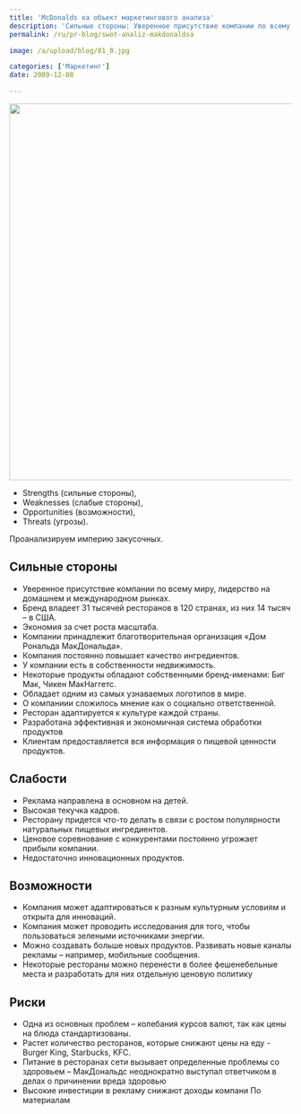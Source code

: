 ```yaml
---
title: 'McDonalds ка объект маркетингового анализа'
description: 'Сильные стороны: Уверенное присутствие компании по всему миру, лидерство на домашнем и международном рынках. Бренд владеет 31 тысячей ресторанов в 120 странах, из них 14 тысяч – в США.Экономия за счет роста масштаба.'
permalink: /ru/pr-blog/swot-analiz-makdonaldsa

image: /a/upload/blog/01_0.jpg

categories: ['Маркетинг']
date: 2009-12-08

---
```


<img src="{{ site.assets }}/upload/blog/01_0.jpg" width="1008" height="672" alt="">

<ul>

  <li>Strengths (сильные стороны),</li>

  <li>Weaknesses (слабые стороны),</li>

  <li>Opportunities (возможности),</li>

  <li>Threats (угрозы).</li>
</ul>
<p>Проанализируем империю закусочных.</p>
<h2>Сильные стороны</h2>

<ul>

  <li>Уверенное присутствие компании по всему миру, лидерство на домашнем и международном рынках.</li>

  <li>Бренд владеет 31 тысячей ресторанов в 120 странах, из них 14 тысяч – в США.</li>

  <li>Экономия за счет роста масштаба.</li>

  <li>Компании принадлежит благотворительная организация «Дом Рональда МакДональда».</li>

  <li>Компания постоянно повышает качество ингредиентов.</li>

  <li>У компании есть в собственности недвижимость.</li>

  <li>Некоторые продукты обладают собственными бренд-именами: Биг Мак, Чикен МакНаггетс.</li>

  <li>Обладает одним из самых узнаваемых логотипов в мире.</li>

  <li>О компаниии сложилось мнение как о социально ответственной.</li>

  <li>Ресторан адаптируется к культуре каждой страны.</li>

  <li>Разработана эффективная и экономичная система обработки продуктов </li>

  <li>Клиентам предоставляется вся информация о пищевой ценности продуктов.</li>
</ul>

<h2>Слабости</h2>

<ul>

  <li>Реклама направлена в основном на детей.</li>

  <li>Высокая текучка кадров.</li>

  <li>Ресторану придется что-то делать в связи с ростом популярности натуральных пищевых ингредиентов.</li>

  <li>Ценовое соревнование с конкурентами постоянно угрожает прибыли компании.</li>

  <li>Недостаточно инновационных продуктов.</li>
</ul>

<h2>Возможности</h2>

<ul>

  <li>Компания может адаптироваться к разным культурным условиям и открыта для инноваций.</li>

  <li>Компания может проводить исследования для того, чтобы пользоваться зелеными источниками энергии.</li>

  <li>Можно создавать больше новых продуктов. Развивать новые каналы рекламы – например, мобильные сообщения.</li>

  <li>Некоторые рестораны можно перенести в более фешенебельные места и разработать для них отдельную ценовую политику</li>
</ul>

<h2>Риски</h2>

<ul>

  <li>Одна из основных проблем – колебания курсов валют, так как цены на блюда стандартизованы.</li>

  <li>Растет количество ресторанов, которые снижают цены на еду - Burger King, Starbucks, KFC.</li>

  <li>Питание в ресторанах сети вызывает определенные проблемы со здоровьем – МакДональдс неоднократно выступал ответчиком в делах о причинении вреда здоровью </li>

  <li>Высокие инвестиции в рекламу снижают доходы компани По материалам</li>
</ul>

